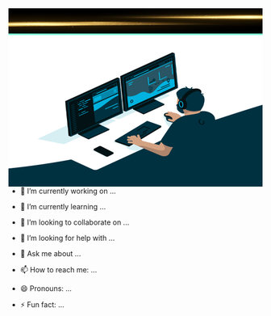 <a style="background-color:aquamarine;">

<img src="u1.jpg" style="width:100%; height:50px;"> 


<img align="right" src="code.gif" style="width:600px; height:300px;"> 


- 🔭 I’m currently working on ...
- 🌱 I’m currently learning ...
- 👯 I’m looking to collaborate on ...
- 🤔 I’m looking for help with ...
- 💬 Ask me about ...
- 📫 How to reach me: ...
- 😄 Pronouns: ...
- ⚡ Fun fact: ...

  </a>
